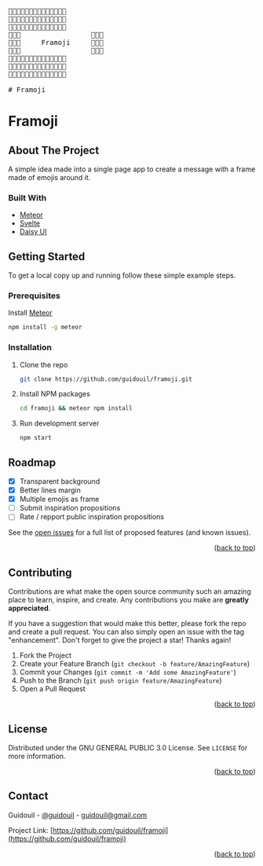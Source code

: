 <div id="top"></div>

<pre>
🌼🌼🌼🌼🌼🌼🌼🌼🌼🌼🌼🌼🌼🌼
🌼🌻🌻🌻🌻🌻🌻🌻🌻🌻🌻🌻🌻🌼
🌼🌻🌸🌸🌸🌸🌸🌸🌸🌸🌸🌸🌻🌼
🌼🌻🌸                 🌸🌻🌼
🌼🌻🌸     Framoji     🌸🌻🌼
🌼🌻🌸                 🌸🌻🌼
🌼🌻🌸🌸🌸🌸🌸🌸🌸🌸🌸🌸🌻🌼
🌼🌻🌻🌻🌻🌻🌻🌻🌻🌻🌻🌻🌻🌼
🌼🌼🌼🌼🌼🌼🌼🌼🌼🌼🌼🌼🌼🌼

# Framoji
</pre>
# Framoji

<!-- ABOUT THE PROJECT -->
## About The Project

A simple idea made into a single page app to create a message with a frame made of emojis around it.

### Built With

* [Meteor](https://www.meteor.com/)
* [Svelte](https://svelte.dev/)
* [Daisy UI](https://daisyui.com/)

<!-- GETTING STARTED -->
## Getting Started
To get a local copy up and running follow these simple example steps.

### Prerequisites
Install [Meteor](https://www.meteor.com/developers/install)
```sh
npm install -g meteor
```

### Installation

1. Clone the repo

   ```sh
   git clone https://github.com/guidouil/framoji.git
   ```

2. Install NPM packages

   ```sh
   cd framoji && meteor npm install
   ```

3. Run development server

    ```sh
    npm start
    ```

<!-- ROADMAP -->
## Roadmap

* [x] Transparent background
* [x] Better lines margin
* [x] Multiple emojis as frame
* [ ] Submit inspiration propositions
* [ ] Rate / repport public inspiration propositions

See the [open issues](https://github.com/guidouil/framoji/issues) for a full list of proposed features (and known issues).

<p align="right">(<a href="#top">back to top</a>)</p>

<!-- CONTRIBUTING -->
## Contributing

Contributions are what make the open source community such an amazing place to learn, inspire, and create. Any contributions you make are **greatly appreciated**.

If you have a suggestion that would make this better, please fork the repo and create a pull request. You can also simply open an issue with the tag "enhancement".
Don't forget to give the project a star! Thanks again!

1. Fork the Project
2. Create your Feature Branch (`git checkout -b feature/AmazingFeature`)
3. Commit your Changes (`git commit -m 'Add some AmazingFeature'`)
4. Push to the Branch (`git push origin feature/AmazingFeature`)
5. Open a Pull Request

<p align="right">(<a href="#top">back to top</a>)</p>

<!-- LICENSE -->
## License

Distributed under the GNU GENERAL PUBLIC 3.0 License. See `LICENSE` for more information.

<p align="right">(<a href="#top">back to top</a>)</p>

<!-- CONTACT -->
## Contact

Guidouil - [@guidouil](https://twitter.com/guidouil) - guidouil@gmail.com

Project Link: [https://github.com/guidouil/framoji](https://github.com/guidouil/framoji)

<p align="right">(<a href="#top">back to top</a>)</p>
